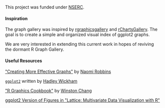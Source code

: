 This project was funded under [NSERC](http://www.nserc-crsng.gc.ca/index_eng.asp).

#### Inspiration

The graph gallery was inspired by [rgraphicsgallery](http://rgraphgallery.blogspot.ca) and [rChartsGallery](http://rcharts.io/gallery/). The goal is to create a simple and organized visual index of ggplot2 graphs.

We are very interested in extending this current work in hopes of  reviving the dormant R Graph Gallery.

#### Useful Resources

["Creating More Effective Graphs"](http://www.amazon.com/Creating-Effective-Graphs-Naomi-Robbins/dp/0985911123) by [Naomi Robbins](http://www.nbr-graphs.com)

[`ggplot2`](http://ggplot2.org) written by [Hadley Wickham](http://hadley.github.io)

["R Graphics Cookbook"](http://www.cookbook-r.com/) by [Winston Chang](https://github.com/wch)

[ggplot2 Version of Figures in "Lattice: Multivariate Data Visualization with R"](http://learnr.wordpress.com/2009/08/26/ggplot2-version-of-figures-in-lattice-multivariate-data-visualization-with-r-final-part/)

